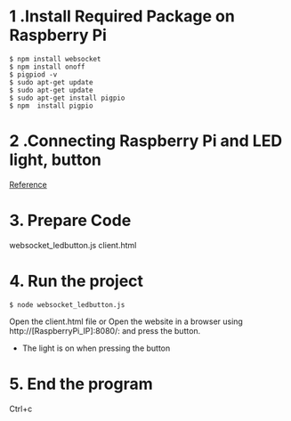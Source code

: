 # 1 .Install Required Package on Raspberry Pi 
```
$ npm install websocket 
$ npm install onoff 
$ pigpiod -v
$ sudo apt-get update 
$ sudo apt-get update 
$ sudo apt-get install pigpio
$ npm  install pigpio

```
# 2 .Connecting Raspberry Pi and LED light, button
[Reference](https://www.w3schools.com/nodejs/nodejs_raspberrypi_led_pushbutton.asp)
# 3. Prepare Code 
websocket_ledbutton.js
client.html
# 4. Run the project
```
$ node websocket_ledbutton.js
```
Open the client.html file  or Open the website in a browser using http://[RaspberryPi_IP]:8080/: and press the button.
* The light is on when pressing the button

# 5. End the program 
Ctrl+c
